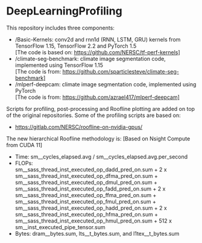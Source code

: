 # DeepLearningProfiling

This repository includes three components:
- /Basic-Kernels: conv2d and rnn1d (RNN, LSTM, GRU) kernels from TensorFlow 1.15, TensorFlow 2.2 and PyTorch 1.5  
  [The code is based on: https://github.com/NERSC/tf-perf-kernels]
- /climate-seg-benchmark: climate image segmentation code, implemented using TensorFlow 1.15  
  [The code is from: https://github.com/sparticlesteve/climate-seg-benchmark]
- /mlperf-deepcam: climate image segmentation code, implemented using PyTorch  
  [The code is from: https://github.com/azrael417/mlperf-deepcam]

Scripts for profiling, post-processing and Roofline plotting are added on top of the original repositories. Some of the profiling scripts are based on:
- https://gitlab.com/NERSC/roofline-on-nvidia-gpus/

The new hierarchical Roofline methodology is: [Based on Nsight Compute from CUDA 11]
- Time: sm__cycles_elapsed.avg / sm__cycles_elapsed.avg.per_second
- FLOPs:  
  sm__sass_thread_inst_executed_op_dadd_pred_on.sum + 2 x sm__sass_thread_inst_executed_op_dfma_pred_on.sum + sm__sass_thread_inst_executed_op_dmul_pred_on.sum + sm__sass_thread_inst_executed_op_fadd_pred_on.sum + 2 x sm__sass_thread_inst_executed_op_ffma_pred_on.sum + sm__sass_thread_inst_executed_op_fmul_pred_on.sum + sm__sass_thread_inst_executed_op_hadd_pred_on.sum + 2 x sm__sass_thread_inst_executed_op_hfma_pred_on.sum + sm__sass_thread_inst_executed_op_hmul_pred_on.sum + 512 x sm__inst_executed_pipe_tensor.sum
- Bytes: dram__bytes.sum, lts__t_bytes.sum, and l1tex__t_bytes.sum
